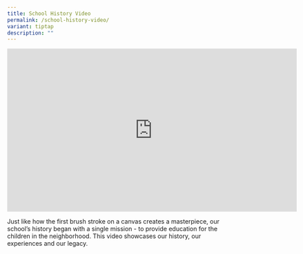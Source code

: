 ```yaml
---
title: School History Video
permalink: /school-history-video/
variant: tiptap
description: ""
---
```

<p></p>
<div class="iframe-wrapper">
<iframe height="378" width="671" allowfullscreen="true" frameborder="0" src="https://www.youtube.com/embed/lofRyLnwoZ4?si=RaBWJS5k29CarvHr"></iframe>
</div>
<p>Just like how the first brush stroke on a canvas creates a masterpiece,
our school’s history began with a single mission - to provide education
for the children in the neighborhood. This video showcases our history,
our experiences and our legacy.</p>